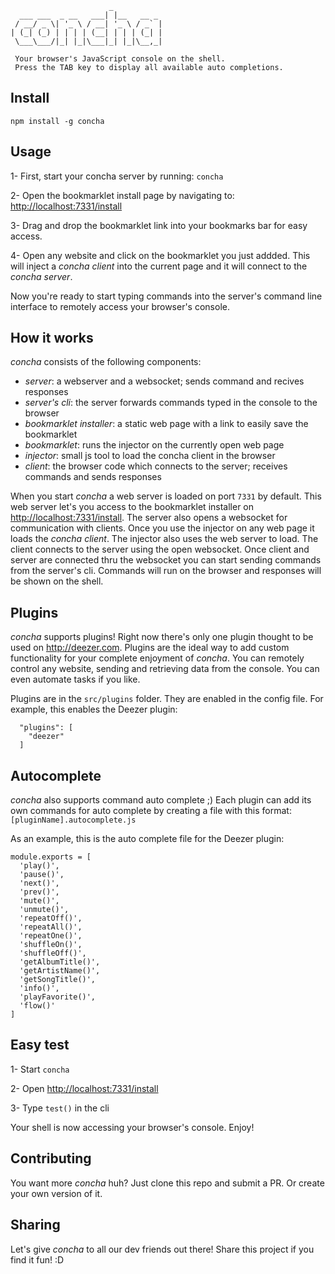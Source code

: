 ```
                      _
  ___ ___  _ __   ___| |__   __ _
 / __/ _ \| '_ \ / __| '_ \ / _` |
| (_| (_) | | | | (__| | | | (_| |
 \___\___/|_| |_|\___|_| |_|\__,_|

 Your browser's JavaScript console on the shell.
 Press the TAB key to display all available auto completions.
```

## Install
`npm install -g concha`

## Usage
1- First, start your concha server by running:
`concha`

2- Open the bookmarklet install page by navigating to:
[http://localhost:7331/install](http://localhost:7331/install)

3- Drag and drop the bookmarklet link into your bookmarks bar for easy access.

4- Open any website and click on the bookmarklet you just addded.
This will inject a *concha client* into the current page and it will connect to the *concha server*.

Now you're ready to start typing commands into the server's command line interface to remotely access your browser's console.

## How it works
*concha* consists of the following components:
- *server*: a webserver and a websocket; sends command and recives responses
- *server's cli*: the server forwards commands typed in the console to the browser
- *bookmarklet installer*: a static web page with a link to easily save the bookmarklet
- *bookmarklet*: runs the injector on the currently open web page
- *injector*: small js tool to load the concha client in the browser
- *client*: the browser code which connects to the server; receives commands and sends responses

When you start *concha* a web server is loaded on port `7331` by default.
This web server let's you access to the bookmarklet installer on [http://localhost:7331/install](http://localhost:7331/install).
The server also opens a websocket for communication with clients.
Once you use the injector on any web page it loads the *concha client*.
The injector also uses the web server to load.
The client connects to the server using the open websocket.
Once client and server are connected thru the websocket you can start sending commands from the server's cli.
Commands will run on the browser and responses will be shown on the shell.

## Plugins

*concha* supports plugins!
Right now there's only one plugin thought to be used on http://deezer.com.
Plugins are the ideal way to add custom functionality for your complete enjoyment of *concha*.
You can remotely control any website, sending and retrieving data from the console.
You can even automate tasks if you like.

Plugins are in the `src/plugins` folder.
They are enabled in the config file.
For example, this enables the Deezer plugin:
```
  "plugins": [
    "deezer"
  ]
```

## Autocomplete

*concha* also supports command auto complete ;)
Each plugin can add its own commands for auto complete by creating a file with this format:
`[pluginName].autocomplete.js`

As an example, this is the auto complete file for the Deezer plugin:
```
module.exports = [
  'play()',
  'pause()',
  'next()',
  'prev()',
  'mute()',
  'unmute()',
  'repeatOff()',
  'repeatAll()',
  'repeatOne()',
  'shuffleOn()',
  'shuffleOff()',
  'getAlbumTitle()',
  'getArtistName()',
  'getSongTitle()',
  'info()',
  'playFavorite()',
  'flow()'
]
```

## Easy test

1- Start `concha`

2- Open [http://localhost:7331/install](http://localhost:7331/install)

3- Type `test()` in the cli

Your shell is now accessing your browser's console.
Enjoy!

## Contributing
You want more *concha* huh?
Just clone this repo and submit a PR.
Or create your own version of it.

## Sharing
Let's give *concha* to all our dev friends out there!
Share this project if you find it fun!
:D
